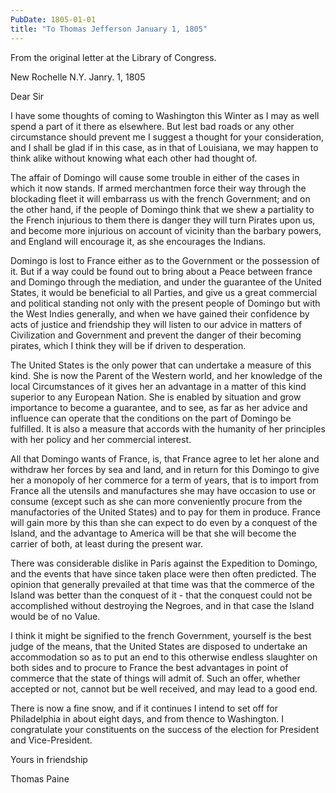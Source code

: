 ```yaml
---
PubDate: 1805-01-01
title: "To Thomas Jefferson January 1, 1805"
---
```


   From the original letter at the Library of Congress.

   New Rochelle N.Y. Janry. 1, 1805

   Dear Sir

   I have some thoughts of coming to Washington this Winter as I may as well
   spend a part of it there as elsewhere. But lest bad roads or any other
   circumstance should prevent me I suggest a thought for your consideration,
   and I shall be glad if in this case, as in that of Louisiana, we may
   happen to think alike without knowing what each other had thought of.

   The affair of Domingo will cause some trouble in either of the cases in
   which it now stands. If armed merchantmen force their way through the
   blockading fleet it will embarrass us with the french Government; and on
   the other hand, if the people of Domingo think that we shew a partiality
   to the French injurious to them there is danger they will turn Pirates
   upon us, and become more injurious on account of vicinity than the barbary
   powers, and England will encourage it, as she encourages the Indians.
   
   Domingo is lost to France either as to the Government or the possession of
   it. But if a way could be found out to bring about a Peace between france
   and Domingo through the mediation, and under the guarantee of the United
   States, it would be beneficial to all Parties, and give us a great
   commercial and political standing not only with the present people of
   Domingo but with the West Indies generally, and when we have gained their
   confidence by acts of justice and friendship they will listen to our
   advice in matters of Civilization and Government and prevent the danger
   of their becoming pirates, which I think they will be if driven to
   desperation.

   The United States is the only power that can undertake a measure of this
   kind. She is now the Parent of the Western world, and her knowledge of the
   local Circumstances of it gives her an advantage in a matter of this kind
   superior to any European Nation. She is enabled by situation and
   grow importance to become a guarantee, and to see, as far as her
   advice and influence can operate that the conditions on the part of
   Domingo be fulfilled. It is also a measure that accords with the humanity
   of her principles with her policy and her commercial interest.

   All that Domingo wants of France, is, that France agree to let her alone
   and withdraw her forces by sea and land, and in return for this Domingo to
   give her a monopoly of her commerce for a term of years, that is to
   import from France all the utensils and manufactures she may have occasion
   to use or consume (except such as she can more conveniently procure from
   the manufactories of the United States) and to pay for them in produce.
   France will gain more by this than she can expect to do even by a conquest
   of the Island, and the advantage to America will be that she will become
   the carrier of both, at least during the present war.

   There was considerable dislike in Paris against the Expedition to Domingo,
   and the events that have since taken place were then often predicted. The
   opinion that generally prevailed at that time was that the commerce of the
   Island was better than the conquest of it - that the conquest could not be
   accomplished without destroying the Negroes, and in that case the Island
   would be of no Value.

   I think it might be signified to the french Government, yourself is the
   best judge of the means, that the United States are disposed to undertake
   an accommodation so as to put an end to this otherwise endless slaughter
   on both sides and to procure to France the best advantages in point of
   commerce that the state of things will admit of. Such an offer, whether
   accepted or not, cannot but be well received, and may lead to a good end.

   There is now a fine snow, and if it continues I intend to set off for
   Philadelphia in about eight days, and from thence to Washington. I
   congratulate your constituents on the success of the election for
   President and Vice-President.

   Yours in friendship

   Thomas Paine


